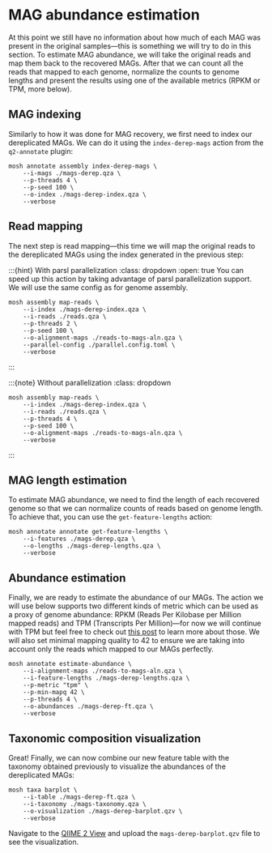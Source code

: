# MAG abundance estimation
At this point we still have no information about how much of each MAG was present in 
the original samples—this is something we will try to do in this section. To estimate 
MAG abundance, we will take the original reads and map them back to the recovered MAGs. 
After that we can count all the reads that mapped to each genome, normalize the counts 
to genome lengths and present the results using one of the available metrics 
(RPKM or TPM, more below).

## MAG indexing
Similarly to how it was done for MAG recovery, we first need to index our dereplicated 
MAGs. We can do it using the `index-derep-mags` action from the `q2-annotate` plugin:

```{code} bash
mosh annotate assembly index-derep-mags \
    --i-mags ./mags-derep.qza \
    --p-threads 4 \
    --p-seed 100 \
    --o-index ./mags-derep-index.qza \
    --verbose
```

## Read mapping
The next step is read mapping—this time we will map the original reads to the 
dereplicated MAGs using the index generated in the previous step:

:::{hint} With parsl parallelization
:class: dropdown
:open: true
You can speed up this action by taking advantage of parsl parallelization support. 
We will use the same config as for genome assembly.
```{code} bash
mosh assembly map-reads \
    --i-index ./mags-derep-index.qza \
    --i-reads ./reads.qza \
    --p-threads 2 \
    --p-seed 100 \
    --o-alignment-maps ./reads-to-mags-aln.qza \
    --parallel-config ./parallel.config.toml \
    --verbose
```
:::

:::{note} Without parallelization
:class: dropdown
```{code} bash
mosh assembly map-reads \
    --i-index ./mags-derep-index.qza \
    --i-reads ./reads.qza \
    --p-threads 4 \
    --p-seed 100 \
    --o-alignment-maps ./reads-to-mags-aln.qza \
    --verbose
```
:::

## MAG length estimation
To estimate MAG abundance, we need to find the length of each recovered genome so that 
we can normalize counts of reads based on genome length. To achieve that, you can use 
the `get-feature-lengths` action:

```{code} bash
mosh annotate annotate get-feature-lengths \
    --i-features ./mags-derep.qza \
    --o-lengths ./mags-derep-lengths.qza \
    --verbose
```

## Abundance estimation
Finally, we are ready to estimate the abundance of our MAGs. The action we will use 
below supports two different kinds of metric which can be used as a proxy of genome 
abundance: RPKM (Reads Per Kilobase per Million mapped reads) and TPM 
(Transcripts Per Million)—for now we will continue with TPM but feel free to check 
out [this post](https://www.rna-seqblog.com/rpkm-fpkm-and-tpm-clearly-explained/) to 
learn more about those. We will also set minimal mapping quality to 42 to ensure we are 
taking into account only the reads which mapped to our MAGs perfectly.

```{code} bash
mosh annotate estimate-abundance \
    --i-alignment-maps ./reads-to-mags-aln.qza \
    --i-feature-lengths ./mags-derep-lengths.qza \
    --p-metric "tpm" \
    --p-min-mapq 42 \
    --p-threads 4 \
    --o-abundances ./mags-derep-ft.qza \
    --verbose
```

## Taxonomic composition visualization
Great! Finally, we can now combine our new feature table with the taxonomy obtained 
previously to visualize the abundances of the dereplicated MAGs:

```{code} bash
mosh taxa barplot \
    --i-table ./mags-derep-ft.qza \
    --i-taxonomy ./mags-taxonomy.qza \
    --o-visualization ./mags-derep-barplot.qzv \
    --verbose
```

Navigate to the [QIIME 2 View](https://view.qiime2.org) and upload the `mags-derep-barplot.qzv` 
file to see the visualization.
